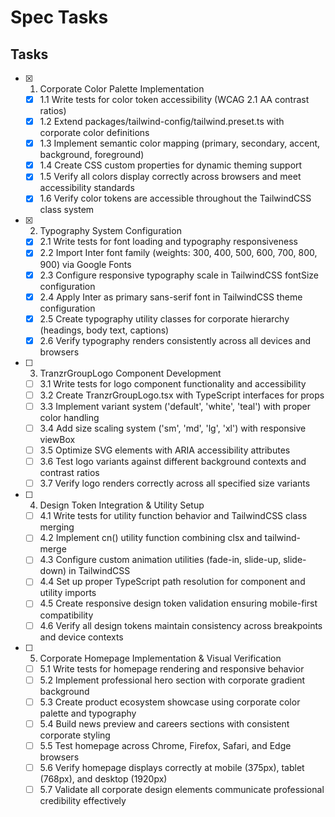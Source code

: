 # Spec Tasks

## Tasks

- [x] 1. Corporate Color Palette Implementation
  - [x] 1.1 Write tests for color token accessibility (WCAG 2.1 AA contrast ratios)
  - [x] 1.2 Extend packages/tailwind-config/tailwind.preset.ts with corporate color definitions
  - [x] 1.3 Implement semantic color mapping (primary, secondary, accent, background, foreground)
  - [x] 1.4 Create CSS custom properties for dynamic theming support
  - [x] 1.5 Verify all colors display correctly across browsers and meet accessibility standards
  - [x] 1.6 Verify color tokens are accessible throughout the TailwindCSS class system

- [x] 2. Typography System Configuration
  - [x] 2.1 Write tests for font loading and typography responsiveness
  - [x] 2.2 Import Inter font family (weights: 300, 400, 500, 600, 700, 800, 900) via Google Fonts
  - [x] 2.3 Configure responsive typography scale in TailwindCSS fontSize configuration
  - [x] 2.4 Apply Inter as primary sans-serif font in TailwindCSS theme configuration
  - [x] 2.5 Create typography utility classes for corporate hierarchy (headings, body text, captions)
  - [x] 2.6 Verify typography renders consistently across all devices and browsers

- [ ] 3. TranzrGroupLogo Component Development
  - [ ] 3.1 Write tests for logo component functionality and accessibility
  - [ ] 3.2 Create TranzrGroupLogo.tsx with TypeScript interfaces for props
  - [ ] 3.3 Implement variant system ('default', 'white', 'teal') with proper color handling
  - [ ] 3.4 Add size scaling system ('sm', 'md', 'lg', 'xl') with responsive viewBox
  - [ ] 3.5 Optimize SVG elements with ARIA accessibility attributes
  - [ ] 3.6 Test logo variants against different background contexts and contrast ratios
  - [ ] 3.7 Verify logo renders correctly across all specified size variants

- [ ] 4. Design Token Integration & Utility Setup
  - [ ] 4.1 Write tests for utility function behavior and TailwindCSS class merging
  - [ ] 4.2 Implement cn() utility function combining clsx and tailwind-merge
  - [ ] 4.3 Configure custom animation utilities (fade-in, slide-up, slide-down) in TailwindCSS
  - [ ] 4.4 Set up proper TypeScript path resolution for component and utility imports
  - [ ] 4.5 Create responsive design token validation ensuring mobile-first compatibility
  - [ ] 4.6 Verify all design tokens maintain consistency across breakpoints and device contexts

- [ ] 5. Corporate Homepage Implementation & Visual Verification
  - [ ] 5.1 Write tests for homepage rendering and responsive behavior
  - [ ] 5.2 Implement professional hero section with corporate gradient background
  - [ ] 5.3 Create product ecosystem showcase using corporate color palette and typography
  - [ ] 5.4 Build news preview and careers sections with consistent corporate styling
  - [ ] 5.5 Test homepage across Chrome, Firefox, Safari, and Edge browsers
  - [ ] 5.6 Verify homepage displays correctly at mobile (375px), tablet (768px), and desktop (1920px)
  - [ ] 5.7 Validate all corporate design elements communicate professional credibility effectively
